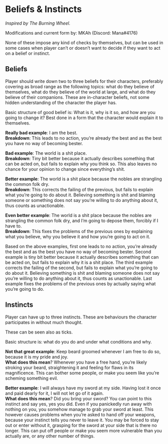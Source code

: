 # Beliefs & Instincts

*Inspired by The Burning Wheel.*

Modifications and current form by: MKAh (Discord: Mana#4176)

None of these impose any kind of checks by themselves, but can be used in some cases when player can’t or doesn’t want to decide if they want to act on a belief or instinct.

## Beliefs

Player should write down two to three beliefs for their characters, preferably covering as broad range as the following topics: what do they believe of themselves, what do they believe of the world at large, and what do they believe of their companions. These are in-character beliefs, not some hidden understanding of the character the player has.

Basic structure of good belief is: What is it, why is it so, and how are you going to change it? Best done in a form that the character would explain it to themselves.

**Really bad example**: I am the best.  
**Breakdown**: This leads to no action, you’re already the best and as the best you have no way of becoming bester.

**Bad example**: The world is a shit place.  
**Breakdown**: Tiny bit better because it actually describes something that can be acted on, but fails to explain why you think so. This also leaves no chance for your opinion to change since everything’s shit.

**Better example**: The world is a shit place because the nobles are strangling the common folk dry.  
**Breakdown**: This corrects the failing of the previous, but fails to explain what you’re going to do about it. Believing something is shit and blaming someone or something does not say you’re willing to do anything about it, thus counts as unactionable.

**Even better example**: The world is a shit place because the nobles are strangling the common folk dry, and I’m going to depose them, forcibly if I have to.  
**Breakdown**: This fixes the problems of the previous ones by explaining what you believe, why you believe it and how you’re going to act on it. 

Based on the above examples, first one leads to no action, you’re already the best and as the best you have no way of becoming bester. Second example is tiny bit better because it actually describes something that can be acted on, but fails to explain why it is a shit place. The third example corrects the failing of the second, but fails to explain what you’re going to do about it. Believing something is shit and blaming someone does not say you’re willing to do anything about it, thus counts as unactionable. Last example fixes the problems of the previous ones by actually saying what you’re going to do.

## Instincts

Player can have up to three instincts. These are behaviours the character participates in without much thought.

These can be seen also as ticks.

Basic structure is: what do you do and under what conditions and why.

**Not that great example**: Keep beard groomed whenever I am free to do so, because it is my pride and joy.  
**What does this mean**? Whenever you have a free hand, you’re likely stroking your beard, straightening it and feeling for flaws in its magnificence. This can bother some people, or make you seem like you’re scheming something evil.

**Better example**: I will always have my sword at my side. Having lost it once and paid dearly for it, I will not let go of it again.  
**What does this mean**? Did you bring your sword? You can point to this instinct and say yes, yes you did. Even if you panickedly run away with nothing on you, you somehow manage to grab your sword at least. This however causes problems when you’re asked to hand off your weapons, because your instinct tells you never to leave it. You may be forced to stay out or enter without it, grasping for the sword at your side that is there no longer. This can put off people or make you seem more vulnerable than you actually are, or any other number of things.
